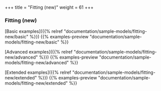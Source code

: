 +++
title = "Fitting (new)"
weight = 61
+++

### Fitting (new)

[Basic examples]({{% relref "documentation/sample-models/fitting-new/basic" %}})
{{% examples-preview "documentation/sample-models/fitting-new/basic" %}}

[Advanced examples]({{% relref "documentation/sample-models/fitting-new/advanced" %}})
{{% examples-preview "documentation/sample-models/fitting-new/advanced" %}}

[Extended examples]({{% relref "documentation/sample-models/fitting-new/extended" %}})
{{% examples-preview "documentation/sample-models/fitting-new/extended" %}}
